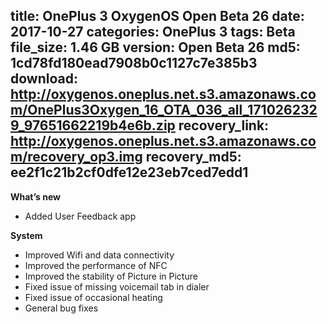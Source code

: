 title: OnePlus 3 OxygenOS Open Beta 26
date: 2017-10-27
categories: OnePlus 3
tags: Beta
file_size: 1.46 GB
version: Open Beta 26
md5: 1cd78fd180ead7908b0c1127c7e385b3
download: http://oxygenos.oneplus.net.s3.amazonaws.com/OnePlus3Oxygen_16_OTA_036_all_1710262329_97651662219b4e6b.zip
recovery_link: http://oxygenos.oneplus.net.s3.amazonaws.com/recovery_op3.img
recovery_md5: ee2f1c21b2cf0dfe12e23eb7ced7edd1
---
**What’s new**
* Added User Feedback app

**System**
* Improved Wifi and data connectivity
* Improved the performance of NFC
* Improved the stability of Picture in Picture
* Fixed issue of missing voicemail tab in dialer
* Fixed issue of occasional heating
* General bug fixes
